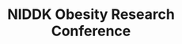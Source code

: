 ---
title: "NIDDK Obesity Research Conference"
project_id: 
date: 
conference_id: ""
presenters:
   - peter_bandettini
summary: "<p>NIDDK Obesity Research Conference, Bethesda, MD</p>"
file: /assets/presentations/T205.ppt
filename: T205.ppt
layout: presentation
---